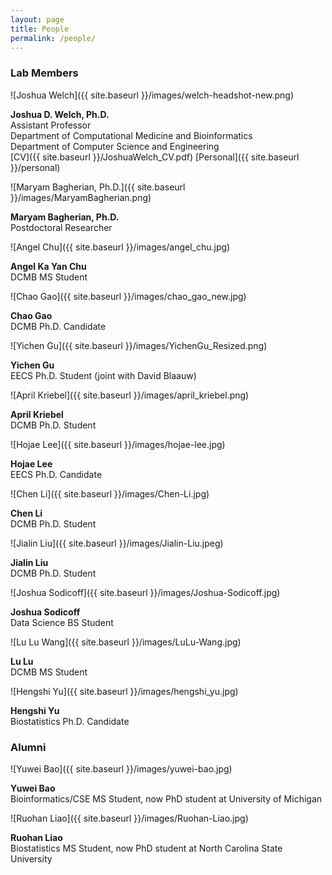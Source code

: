 ```yaml
---
layout: page
title: People
permalink: /people/
---
```


### Lab Members

![Joshua Welch]({{ site.baseurl }}/images/welch-headshot-new.png)

**Joshua D. Welch, Ph.D.**<br/>
Assistant Professor<br/>
Department of Computational Medicine and Bioinformatics<br/>
Department of Computer Science and Engineering<br/>
[CV]({{ site.baseurl }}/JoshuaWelch_CV.pdf) [Personal]({{ site.baseurl }}/personal)

![Maryam Bagherian, Ph.D.]({{ site.baseurl }}/images/MaryamBagherian.png)

**Maryam Bagherian, Ph.D.**  
Postdoctoral Researcher

![Angel Chu]({{ site.baseurl }}/images/angel_chu.jpg)

**Angel Ka Yan Chu**  
DCMB MS Student
  
![Chao Gao]({{ site.baseurl }}/images/chao_gao_new.jpg)

**Chao Gao**  
DCMB Ph.D. Candidate

![Yichen Gu]({{ site.baseurl }}/images/YichenGu_Resized.png)

**Yichen Gu**  
EECS Ph.D. Student (joint with David Blaauw)

![April Kriebel]({{ site.baseurl }}/images/april_kriebel.png)

**April Kriebel**  
DCMB Ph.D. Student

![Hojae Lee]({{ site.baseurl }}/images/hojae-lee.jpg)

**Hojae Lee**  
EECS Ph.D. Candidate

![Chen Li]({{ site.baseurl }}/images/Chen-Li.jpg)

**Chen Li**<br/>
DCMB Ph.D. Student

![Jialin Liu]({{ site.baseurl }}/images/Jialin-Liu.jpeg)

**Jialin Liu**<br/>
DCMB Ph.D. Student

![Joshua Sodicoff]({{ site.baseurl }}/images/Joshua-Sodicoff.jpg)

**Joshua Sodicoff**<br/>
Data Science BS Student

![Lu Lu Wang]({{ site.baseurl }}/images/LuLu-Wang.jpg)

**Lu Lu**<br/>
DCMB MS Student

![Hengshi Yu]({{ site.baseurl }}/images/hengshi_yu.jpg)

**Hengshi Yu**  
Biostatistics Ph.D. Candidate

### Alumni
![Yuwei Bao]({{ site.baseurl }}/images/yuwei-bao.jpg)

**Yuwei Bao**<br/>
Bioinformatics/CSE MS Student, now PhD student at University of Michigan

![Ruohan Liao]({{ site.baseurl }}/images/Ruohan-Liao.jpg)

**Ruohan Liao**<br/>
Biostatistics MS Student, now PhD student at North Carolina State University
